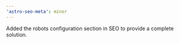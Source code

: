 ```yaml
---
'astro-seo-meta': minor
---
```


Added the robots configuration section in SEO to provide a complete solution.
